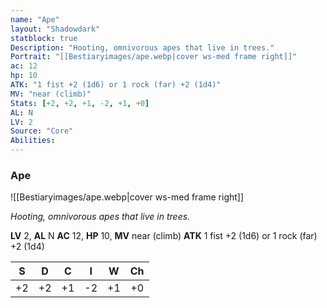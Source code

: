 ```yaml
---
name: "Ape"
layout: "Shadowdark"
statblock: true
Description: "Hooting, omnivorous apes that live in trees."
Portrait: "[[Bestiaryimages/ape.webp|cover ws-med frame right]]"
ac: 12
hp: 10
ATK: "1 fist +2 (1d6) or 1 rock (far) +2 (1d4)"
MV: "near (climb)"
Stats: [+2, +2, +1, -2, +1, +0]
AL: N
LV: 2
Source: "Core"
Abilities:
---
```


### Ape

![[Bestiaryimages/ape.webp|cover ws-med frame right]]

_Hooting, omnivorous apes that live in trees._

**LV** 2, **AL** N
**AC** 12, **HP** 10, **MV** near (climb)
**ATK** 1 fist +2 (1d6) or 1 rock (far) +2 (1d4)

|  S  |  D  |  C  |  I  |  W  |  Ch  |
|:---:|:---:|:---:|:---:|:---:|:----:|
| +2 | +2 | +1 | -2 | +1 | +0 |

